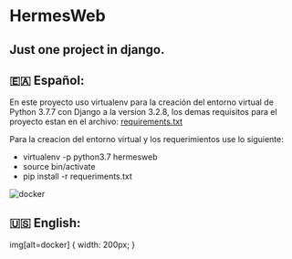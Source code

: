 # HermesWeb

## Just one project in django.

## 🇪🇦 Español:

En este proyecto uso virtualenv para la creación del entorno virtual de Python 3.7.7 con Django a la version 3.2.8, los
demas requisitos para el proyecto estan en el archivo: [requirements.txt]

Para la creacion del entorno virtual y los requerimientos use lo siguiente:

- virtualenv -p python3.7 hermesweb
- source bin/activate
- pip install -r requeriments.txt

![docker](https://www.docker.com/sites/default/files/d8/2019-07/vertical-logo-monochromatic.png)

## 🇺🇸 English:

[requirements.txt]: app/requirements/requirements.txt
<!-- *** Edit the size for image docker -->
img[alt=docker] { width: 200px; }

